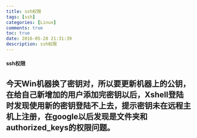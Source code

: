 ```yaml
---
title: ssh权限
tags: [ssh]
categories: [Linux]
comments: true
toc: true
date: 2016-05-28 21:31:39
description: ssh权限
---
```

#### ssh权限
今天Win机器换了密钥对，所以要更新机器上的公钥，在给自己新增加的用户添加完密钥以后，Xshell登陆时发现使用新的密钥登陆不上去，提示密钥未在远程主机上注册，在google以后发现是文件夹和authorized_keys的权限问题。
---